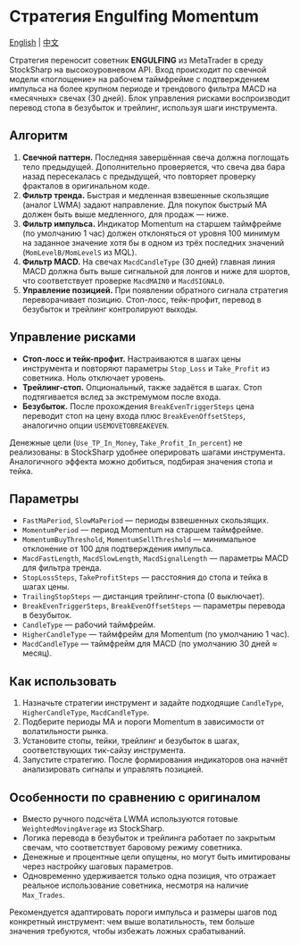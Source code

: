 # Стратегия Engulfing Momentum
[English](README.md) | [中文](README_cn.md)

Стратегия переносит советник **ENGULFING** из MetaTrader в среду StockSharp на высокоуровневом API. Вход происходит по свечной модели «поглощение» на рабочем таймфрейме с подтверждением импульса на более крупном периоде и трендового фильтра MACD на «месячных» свечах (30 дней). Блок управления рисками воспроизводит перевод стопа в безубыток и трейлинг, используя шаги инструмента.

## Алгоритм

1. **Свечной паттерн.** Последняя завершённая свеча должна поглощать тело предыдущей. Дополнительно проверяется, что свеча два бара назад пересекалась с предыдущей, что повторяет проверку фракталов в оригинальном коде.
2. **Фильтр тренда.** Быстрая и медленная взвешенные скользящие (аналог LWMA) задают направление. Для покупок быстрый MA должен быть выше медленного, для продаж — ниже.
3. **Фильтр импульса.** Индикатор Momentum на старшем таймфрейме (по умолчанию 1 час) должен отклоняться от уровня 100 минимум на заданное значение хотя бы в одном из трёх последних значений (`MomLevelB/MomLevelS` из MQL).
4. **Фильтр MACD.** На свечах `MacdCandleType` (30 дней) главная линия MACD должна быть выше сигнальной для лонгов и ниже для шортов, что соответствует проверке `MacdMAIN0` и `MacdSIGNAL0`.
5. **Управление позицией.** При появлении обратного сигнала стратегия переворачивает позицию. Стоп-лосс, тейк-профит, перевод в безубыток и трейлинг контролируют выходы.

## Управление рисками

- **Стоп-лосс и тейк-профит.** Настраиваются в шагах цены инструмента и повторяют параметры `Stop_Loss` и `Take_Profit` из советника. Ноль отключает уровень.
- **Трейлинг-стоп.** Опциональный, также задаётся в шагах. Стоп подтягивается вслед за экстремумом после входа.
- **Безубыток.** После прохождения `BreakEvenTriggerSteps` цена переводит стоп на цену входа плюс `BreakEvenOffsetSteps`, аналогично опции `USEMOVETOBREAKEVEN`.

Денежные цели (`Use_TP_In_Money`, `Take_Profit_In_percent`) не реализованы: в StockSharp удобнее оперировать шагами инструмента. Аналогичного эффекта можно добиться, подбирая значения стопа и тейка.

## Параметры

- `FastMaPeriod`, `SlowMaPeriod` — периоды взвешенных скользящих.
- `MomentumPeriod` — период Momentum на старшем таймфрейме.
- `MomentumBuyThreshold`, `MomentumSellThreshold` — минимальное отклонение от 100 для подтверждения импульса.
- `MacdFastLength`, `MacdSlowLength`, `MacdSignalLength` — параметры MACD для фильтра тренда.
- `StopLossSteps`, `TakeProfitSteps` — расстояния до стопа и тейка в шагах цены.
- `TrailingStopSteps` — дистанция трейлинг-стопа (0 выключает).
- `BreakEvenTriggerSteps`, `BreakEvenOffsetSteps` — параметры перевода в безубыток.
- `CandleType` — рабочий таймфрейм.
- `HigherCandleType` — таймфрейм для Momentum (по умолчанию 1 час).
- `MacdCandleType` — таймфрейм для MACD (по умолчанию 30 дней ≈ месяц).

## Как использовать

1. Назначьте стратегии инструмент и задайте подходящие `CandleType`, `HigherCandleType`, `MacdCandleType`.
2. Подберите периоды MA и пороги Momentum в зависимости от волатильности рынка.
3. Установите стопы, тейки, трейлинг и безубыток в шагах, соответствующих тик-сайзу инструмента.
4. Запустите стратегию. После формирования индикаторов она начнёт анализировать сигналы и управлять позицией.

## Особенности по сравнению с оригиналом

- Вместо ручного подсчёта LWMA используются готовые `WeightedMovingAverage` из StockSharp.
- Логика перевода в безубыток и трейлинга работает по закрытым свечам, что соответствует баровому режиму советника.
- Денежные и процентные цели опущены, но могут быть имитированы через настройку шаговых параметров.
- Одновременно удерживается только одна позиция, что отражает реальное использование советника, несмотря на наличие `Max_Trades`.

Рекомендуется адаптировать пороги импульса и размеры шагов под конкретный инструмент: чем выше волатильность, тем больше значения требуются, чтобы избежать ложных срабатываний.
